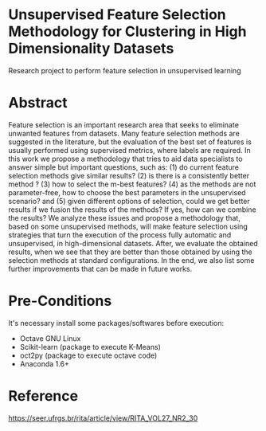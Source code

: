 # Unsupervised Feature Selection Methodology for Clustering in High Dimensionality Datasets
Research project to perform feature selection in unsupervised learning

# Abstract

Feature selection is an important research area that seeks to eliminate unwanted features from datasets. Many feature selection methods are suggested in the literature, but the evaluation of the best set of features is usually performed using supervised metrics, where labels are required. In this work we propose a methodology that tries to aid data specialists to answer simple but important questions, such as: (1) do current feature selection methods give similar results? (2) is there is a consistently better method ? (3) how to select the m-best features? (4) as the methods are not parameter-free, how to choose the best parameters in the unsupervised scenario? and (5) given different options of selection, could we get better results if we fusion the results of the methods? If yes, how can we combine the results? We analyze these issues and propose a methodology that, based on some unsupervised methods, will make feature selection using strategies that turn the execution of the process fully automatic and unsupervised, in high-dimensional datasets. After, we evaluate the obtained results, when we see that they are better than those obtained by using the selection methods at standard configurations. In the end, we also list some further improvements that can be made in future works.

# Pre-Conditions
It's necessary install some packages/softwares before execution:

- Octave GNU Linux
- Scikit-learn (package to execute K-Means)
- oct2py (package to execute octave code)
- Anaconda 1.6+

# Reference
https://seer.ufrgs.br/rita/article/view/RITA_VOL27_NR2_30